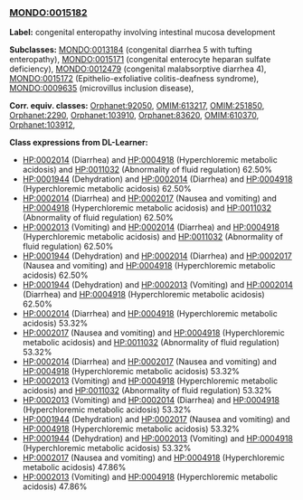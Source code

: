 
### [MONDO:0015182](http://purl.obolibrary.org/obo/MONDO_0015182)
**Label:** congenital enteropathy involving intestinal mucosa development

**Subclasses:** [MONDO:0013184](http://purl.obolibrary.org/obo/MONDO_0013184) (congenital diarrhea 5 with tufting enteropathy), [MONDO:0015171](http://purl.obolibrary.org/obo/MONDO_0015171) (congenital enterocyte heparan sulfate deficiency), [MONDO:0012479](http://purl.obolibrary.org/obo/MONDO_0012479) (congenital malabsorptive diarrhea 4), [MONDO:0015172](http://purl.obolibrary.org/obo/MONDO_0015172) (Epithelio-exfoliative colitis-deafness syndrome), [MONDO:0009635](http://purl.obolibrary.org/obo/MONDO_0009635) (microvillus inclusion disease), 

**Corr. equiv. classes:** [Orphanet:92050](http://www.orpha.net/ORDO/Orphanet_92050), [OMIM:613217](http://purl.obolibrary.org/obo/OMIM_613217), [OMIM:251850](http://purl.obolibrary.org/obo/OMIM_251850), [Orphanet:2290](http://www.orpha.net/ORDO/Orphanet_2290), [Orphanet:103910](http://www.orpha.net/ORDO/Orphanet_103910), [Orphanet:83620](http://www.orpha.net/ORDO/Orphanet_83620), [OMIM:610370](http://purl.obolibrary.org/obo/OMIM_610370), [Orphanet:103912](http://www.orpha.net/ORDO/Orphanet_103912), 

**Class expressions from DL-Learner:**

- [HP:0002014](http://purl.obolibrary.org/obo/HP_0002014) (Diarrhea) and [HP:0004918](http://purl.obolibrary.org/obo/HP_0004918) (Hyperchloremic metabolic acidosis) and [HP:0011032](http://purl.obolibrary.org/obo/HP_0011032) (Abnormality of fluid regulation) 62.50%
- [HP:0001944](http://purl.obolibrary.org/obo/HP_0001944) (Dehydration) and [HP:0002014](http://purl.obolibrary.org/obo/HP_0002014) (Diarrhea) and [HP:0004918](http://purl.obolibrary.org/obo/HP_0004918) (Hyperchloremic metabolic acidosis) 62.50%
- [HP:0002014](http://purl.obolibrary.org/obo/HP_0002014) (Diarrhea) and [HP:0002017](http://purl.obolibrary.org/obo/HP_0002017) (Nausea and vomiting) and [HP:0004918](http://purl.obolibrary.org/obo/HP_0004918) (Hyperchloremic metabolic acidosis) and [HP:0011032](http://purl.obolibrary.org/obo/HP_0011032) (Abnormality of fluid regulation) 62.50%
- [HP:0002013](http://purl.obolibrary.org/obo/HP_0002013) (Vomiting) and [HP:0002014](http://purl.obolibrary.org/obo/HP_0002014) (Diarrhea) and [HP:0004918](http://purl.obolibrary.org/obo/HP_0004918) (Hyperchloremic metabolic acidosis) and [HP:0011032](http://purl.obolibrary.org/obo/HP_0011032) (Abnormality of fluid regulation) 62.50%
- [HP:0001944](http://purl.obolibrary.org/obo/HP_0001944) (Dehydration) and [HP:0002014](http://purl.obolibrary.org/obo/HP_0002014) (Diarrhea) and [HP:0002017](http://purl.obolibrary.org/obo/HP_0002017) (Nausea and vomiting) and [HP:0004918](http://purl.obolibrary.org/obo/HP_0004918) (Hyperchloremic metabolic acidosis) 62.50%
- [HP:0001944](http://purl.obolibrary.org/obo/HP_0001944) (Dehydration) and [HP:0002013](http://purl.obolibrary.org/obo/HP_0002013) (Vomiting) and [HP:0002014](http://purl.obolibrary.org/obo/HP_0002014) (Diarrhea) and [HP:0004918](http://purl.obolibrary.org/obo/HP_0004918) (Hyperchloremic metabolic acidosis) 62.50%
- [HP:0002014](http://purl.obolibrary.org/obo/HP_0002014) (Diarrhea) and [HP:0004918](http://purl.obolibrary.org/obo/HP_0004918) (Hyperchloremic metabolic acidosis) 53.32%
- [HP:0002017](http://purl.obolibrary.org/obo/HP_0002017) (Nausea and vomiting) and [HP:0004918](http://purl.obolibrary.org/obo/HP_0004918) (Hyperchloremic metabolic acidosis) and [HP:0011032](http://purl.obolibrary.org/obo/HP_0011032) (Abnormality of fluid regulation) 53.32%
- [HP:0002014](http://purl.obolibrary.org/obo/HP_0002014) (Diarrhea) and [HP:0002017](http://purl.obolibrary.org/obo/HP_0002017) (Nausea and vomiting) and [HP:0004918](http://purl.obolibrary.org/obo/HP_0004918) (Hyperchloremic metabolic acidosis) 53.32%
- [HP:0002013](http://purl.obolibrary.org/obo/HP_0002013) (Vomiting) and [HP:0004918](http://purl.obolibrary.org/obo/HP_0004918) (Hyperchloremic metabolic acidosis) and [HP:0011032](http://purl.obolibrary.org/obo/HP_0011032) (Abnormality of fluid regulation) 53.32%
- [HP:0002013](http://purl.obolibrary.org/obo/HP_0002013) (Vomiting) and [HP:0002014](http://purl.obolibrary.org/obo/HP_0002014) (Diarrhea) and [HP:0004918](http://purl.obolibrary.org/obo/HP_0004918) (Hyperchloremic metabolic acidosis) 53.32%
- [HP:0001944](http://purl.obolibrary.org/obo/HP_0001944) (Dehydration) and [HP:0002017](http://purl.obolibrary.org/obo/HP_0002017) (Nausea and vomiting) and [HP:0004918](http://purl.obolibrary.org/obo/HP_0004918) (Hyperchloremic metabolic acidosis) 53.32%
- [HP:0001944](http://purl.obolibrary.org/obo/HP_0001944) (Dehydration) and [HP:0002013](http://purl.obolibrary.org/obo/HP_0002013) (Vomiting) and [HP:0004918](http://purl.obolibrary.org/obo/HP_0004918) (Hyperchloremic metabolic acidosis) 53.32%
- [HP:0002017](http://purl.obolibrary.org/obo/HP_0002017) (Nausea and vomiting) and [HP:0004918](http://purl.obolibrary.org/obo/HP_0004918) (Hyperchloremic metabolic acidosis) 47.86%
- [HP:0002013](http://purl.obolibrary.org/obo/HP_0002013) (Vomiting) and [HP:0004918](http://purl.obolibrary.org/obo/HP_0004918) (Hyperchloremic metabolic acidosis) 47.86%


